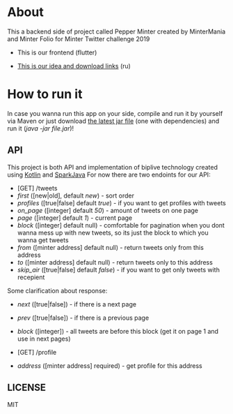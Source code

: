 # About
This a backend side of project called Pepper Minter created by MinterMania and Minter Folio for Minter Twitter challenge 2019

- This is our frontend (flutter)

- [This is our idea and download links](https://docs.google.com/document/d/1ReU7fL2clpSLdgremfkacnJmEUQ0X1czJj-lHUqFSEA) (ru)

# How to run it
In case you wanna run this app on your side, compile and run it by yourself via Maven or just download [the latest jar file](https://github.com/mintermania/pepperminter-backend/tree/master/target) (one with dependencies) and run it (*java -jar file.jar*)!

## API
This project is both API and implementation of biplive technology created using [Kotlin](https://kotlinlang.org/ "Kotlin") and [SparkJava](http://sparkjava.com/ "SparkJava")
For now there are two endoints for our API:
- [GET] /tweets
 - *first* ([new|old], default *new*) - sort order
 - *profiles* ([true|false] default *true*) - if you want to get profiles with tweets
 - *on_page* ([integer] default *50*) - amount of tweets on one page
 - *page* ([integer] default *1*) - current page
 - *block* ([integer] default null) - comfortable for pagination when you dont wanna mess up with new tweets, so its just the block to which you wanna get tweets
 - *from* ([minter address] default null) - return tweets only from this address
 - *to* ([minter address] default null) - return tweets only to this address
 - *skip_air* ([true|false] default *false*) - if you want to get only tweets with recepient
 
 Some clarification about response:
  - *next* ([true|false]) - if there is a next page
  - *prev* ([true|false]) - if there is a previous page
  - *block* ([integer]) - all tweets are before this block (get it on page 1 and use in next pages)
  
- [GET] /profile
 - *address* ([minter address] required) - get profile for this address
 
## LICENSE
MIT

